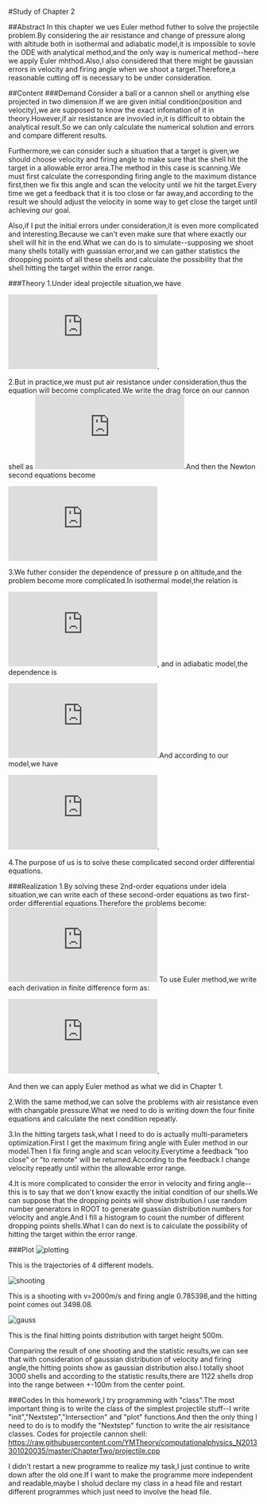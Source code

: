 #Study of Chapter 2

##Abstract
In this chapter we ues Euler method futher to solve the projectile problem.By considering the air resistance and change of pressure along with altitude both in isothermal and adiabatic model,it is impossible to sovle the ODE with analytical method,and the only way is numerical method--here we apply Euler mhthod.Also,I also considered that there might be gaussian errors in velocity and firing angle when we shoot a target.Therefore,a reasonable cutting off is necessary to be under consideration.

##Content
###Demand
Consider a ball or a cannon shell or anything else projected in two dimension.If we are given initial condition(position and velocity),we are supposed to know the exact infomation of it in theory.However,if air resistance are invovled in,it is difficult to obtain the analytical result.So we can only calculate the numerical solution and errors and compare different results.

Furthermore,we can consider such a situation that a target is given,we should choose velocity and firing angle to make sure that the shell hit the target in a allowable error area.The method in this case is scanning.We must first calculate the corresponding firing angle to the maximum distance first,then we fix this angle and scan the velocity until we hit the target.Every time we get a feedback that it is too close or far away,and according to the result we should adjust the velocity in some way to get close the target until achieving our goal.

Also,if I put the initial errors under consideration,it is even more complicated and interesting.Because we can't even make sure that where exactly our shell will hit in the end.What we can do is to simulate--supposing we shoot many shells totally with guassian error,and we can gather statistics the droopping points of all these shells and calculate the possibility that the shell hitting the target within the error range.

###Theory
1.Under ideal projectile situation,we have

![ideal Newton equation](http://latex.codecogs.com/gif.latex?%5Cfrac%7Bd%5E2x%7D%7Bdt%5E2%7D%3D0%2C%5Cfrac%7Bd%5E2y%7D%7Bdt%5E2%7D%3D-g).

2.But in practice,we must put air resistance under consideration,thus the equation will become complicated.We write the drag force on our cannon shell as ![drag force](http://latex.codecogs.com/gif.latex?F_%7Bdrag%7D%3D-B_2v%5E2).And then the Newton second equations become 

![air resistance](http://latex.codecogs.com/gif.latex?%5Cfrac%7Bd%5E2x%7D%7Bdt%5E2%7D%3D-B_2vv_x%2C%5Cfrac%7Bd%5E2y%7D%7Bdt%5E2%7D%3D-B_2vv_y-g)

3.We futher consider the dependence of pressure p on altitude,and the problem become more complicated.In isothermal model,the relation is 

![isothermal](http://latex.codecogs.com/gif.latex?p%28y%29%3Dp%280%29e%5E%7B-mgy/k_BT%7D),
and in adiabatic model,the dependence is 

![adiabatic](http://latex.codecogs.com/gif.latex?p%28y%29%3Dp%280%29%281-%5Cfrac%7Bay%7D%7BT_0%7D%29%5E%7B%5Calpha%20%7D).And according to our model,we have

![drag force](http://latex.codecogs.com/gif.latex?F%5E*_%7Bdrag%7D%3D%5Cfrac%7Bp%7D%7Bp_0%7DF_%7Bdrag%7D%28y%3D0%29).

4.The purpose of us is to solve these complicated second order differential equations.

###Realization
1.By solving these 2nd-order equations under idela situation,we can write each of these second-order equations as two first-order differential equations.Therefore the problems become:
![four 1-order](http://latex.codecogs.com/gif.latex?%5Cfrac%7Bdx%7D%7Bdt%7D%3Dv_x%2C%5Cfrac%7Bdv_x%7D%7Bdt%7D%3D0%2C%5Cfrac%7Bdy%7D%7Bdt%7D%3Dv_y%2C%5Cfrac%7Bdv_y%7D%7Bdt%7D%3D-g)
To use Euler method,we write each derivation in finite difference form as:

![finite](http://latex.codecogs.com/gif.latex?%5Cbegin%7Bcases%7D%20x_%7Bi&plus;1%7D%3Dx_i&plus;v_%7Bx%2Ci%7D%5CDelta%20t%5C%5C%20v_%7Bx%2Ci&plus;1%7D%3Dv_%7Bx%2Ci%7D%5C%5C%20y_%7Bi&plus;1%7D%3Dy_i&plus;v_%7By%2Ci%7D%5CDelta%20t%5C%5C%20v_%7By%2Ci&plus;1%7D%3Dv_%7By%2Ci%7D%20-g%5CDelta%20t%5C%5C%20%5Cend%7Bcases%7D).

And then we can apply Euler method as what we did in Chapter 1.

2.With the same method,we can solve the problems with air resistance even with changable pressure.What we need to do is writing down the four finite equations and calculate the next condition repeatly.

3.In the hitting targets task,what I need to do is actually multi-parameters optimization.First I get the maximum firing angle with Euler method in our model.Then I fix firing angle and scan velocity.Everytime a feedback "too close" or "to remote" will be returned.According to the feedback I change velocity repeatly until within the allowable error range.

4.It is more complicated to consider the error in velocity and firing angle--this is to say that we don't know exactly the initial condition of our shells.We can suppose that the dropping points will show distribution.I use random number generators in ROOT to generate guassian distribution numbers for velocity and angle.And I fill a histogram to count the number of different dropping points shells.What I can do next is to calculate the possibility of hitting the target within the error range.

###Plot
![plotting](https://raw.githubusercontent.com/YMTheory/computationalphysics_N2013301020035/master/ChapterTwo/projectile.png)

This is the trajectories of 4 different models.

![shooting](https://raw.githubusercontent.com/YMTheory/computationalphysics_N2013301020035/master/ChapterTwo/shooting.png)

This is a shooting with v=2000m/s and firing angle 0.785398,and the hitting point comes out 3498.08. 

![gauss](https://raw.githubusercontent.com/YMTheory/computationalphysics_N2013301020035/master/ChapterTwo/distance.png)

This is the final hitting points distribution with target height 500m.

Comparing the result of one shooting and the statistic results,we can see that with consideration of gaussian distribution of velocity and firing angle,the hitting points show as gaussian distribution also.I totally shoot 3000 shells and according to the statistic results,there are 1122 shells drop into the range between +-100m from the center point.


###Codes
In this homework,I try programming with "class".The most important thing is to write the class of the simplest projectile stuff--I write "init","Nextstep","Intersection" and "plot" functions.And then the only thing I need to do is to modify the "Nextstep" function to write the air resisitance classes.
Codes for projectile cannon shell:
https://raw.githubusercontent.com/YMTheory/computationalphysics_N2013301020035/master/ChapterTwo/projectile.cpp

I didn't restart a new programme to realize my task,I just continue to write down after the old one.If I want to make the programme more independent and readable,maybe I sholud declare my class in a head file and restart different programmes which just need to involve the head file.
